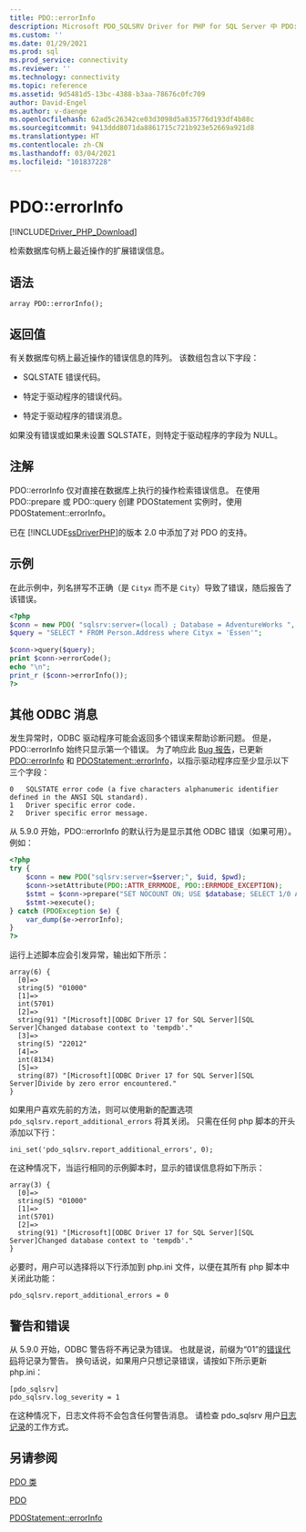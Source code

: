 ```yaml
---
title: PDO::errorInfo
description: Microsoft PDO_SQLSRV Driver for PHP for SQL Server 中 PDO::errorInfo 函数的 API 参考。
ms.custom: ''
ms.date: 01/29/2021
ms.prod: sql
ms.prod_service: connectivity
ms.reviewer: ''
ms.technology: connectivity
ms.topic: reference
ms.assetid: 9d5481d5-13bc-4388-b3aa-78676c0fc709
author: David-Engel
ms.author: v-daenge
ms.openlocfilehash: 62ad5c26342ce03d3098d5a835776d193df4b88c
ms.sourcegitcommit: 9413ddd8071da8861715c721b923e52669a921d8
ms.translationtype: HT
ms.contentlocale: zh-CN
ms.lasthandoff: 03/04/2021
ms.locfileid: "101837228"
---
```

# <a name="pdoerrorinfo"></a>PDO::errorInfo
[!INCLUDE[Driver_PHP_Download](../../includes/driver_php_download.md)]

检索数据库句柄上最近操作的扩展错误信息。  
  
## <a name="syntax"></a>语法  
  
```  
array PDO::errorInfo();  
```  
  
## <a name="return-value"></a>返回值  
有关数据库句柄上最近操作的错误信息的阵列。 该数组包含以下字段：  
  
-   SQLSTATE 错误代码。  
  
-   特定于驱动程序的错误代码。  
  
-   特定于驱动程序的错误消息。  
  
如果没有错误或如果未设置 SQLSTATE，则特定于驱动程序的字段为 NULL。  
  
## <a name="remarks"></a>注解  
PDO::errorInfo 仅对直接在数据库上执行的操作检索错误信息。 在使用 PDO::prepare 或 PDO::query 创建 PDOStatement 实例时，使用 PDOStatement::errorInfo。  
  
已在 [!INCLUDE[ssDriverPHP](../../includes/ssdriverphp_md.md)]的版本 2.0 中添加了对 PDO 的支持。  
  
## <a name="example"></a>示例  
在此示例中，列名拼写不正确（是 `Cityx` 而不是 `City`）导致了错误，随后报告了该错误。  
  
```php
<?php  
$conn = new PDO( "sqlsrv:server=(local) ; Database = AdventureWorks ", "");  
$query = "SELECT * FROM Person.Address where Cityx = 'Essen'";  
  
$conn->query($query);  
print $conn->errorCode();  
echo "\n";  
print_r ($conn->errorInfo());  
?>  
```  

## <a name="additional-odbc-messages"></a>其他 ODBC 消息

发生异常时，ODBC 驱动程序可能会返回多个错误来帮助诊断问题。 但是，PDO::errorInfo 始终只显示第一个错误。 为了响应此 [Bug 报告](https://bugs.php.net/bug.php?id=78196)，已更新 [PDO::errorInfo](https://www.php.net/manual/en/pdo.errorinfo.php) 和 [PDOStatement::errorInfo](https://www.php.net/manual/en/pdostatement.errorinfo.php)，以指示驱动程序应至少显示以下三个字段：
```
0   SQLSTATE error code (a five characters alphanumeric identifier defined in the ANSI SQL standard).
1   Driver specific error code.
2   Driver specific error message.
```

从 5.9.0 开始，PDO::errorInfo 的默认行为是显示其他 ODBC 错误（如果可用）。 例如：

```php
<?php  
try {
    $conn = new PDO("sqlsrv:server=$server;", $uid, $pwd);
    $conn->setAttribute(PDO::ATTR_ERRMODE, PDO::ERRMODE_EXCEPTION);
    $stmt = $conn->prepare("SET NOCOUNT ON; USE $database; SELECT 1/0 AS col1");
    $stmt->execute();
} catch (PDOException $e) {
    var_dump($e->errorInfo);
}
?>  
```  

运行上述脚本应会引发异常，输出如下所示：

```
array(6) {
  [0]=>
  string(5) "01000"
  [1]=>
  int(5701)
  [2]=>
  string(91) "[Microsoft][ODBC Driver 17 for SQL Server][SQL Server]Changed database context to 'tempdb'."
  [3]=>
  string(5) "22012"
  [4]=>
  int(8134)
  [5]=>
  string(87) "[Microsoft][ODBC Driver 17 for SQL Server][SQL Server]Divide by zero error encountered."
}
```

如果用户喜欢先前的方法，则可以使用新的配置选项 `pdo_sqlsrv.report_additional_errors` 将其关闭。 只需在任何 php 脚本的开头添加以下行：

```
ini_set('pdo_sqlsrv.report_additional_errors', 0);
```

在这种情况下，当运行相同的示例脚本时，显示的错误信息将如下所示：

```
array(3) {
  [0]=>
  string(5) "01000"
  [1]=>
  int(5701)
  [2]=>
  string(91) "[Microsoft][ODBC Driver 17 for SQL Server][SQL Server]Changed database context to 'tempdb'."
}
```

必要时，用户可以选择将以下行添加到 php.ini 文件，以便在其所有 php 脚本中关闭此功能：

```
pdo_sqlsrv.report_additional_errors = 0
```

## <a name="warnings-and-errors"></a>警告和错误

从 5.9.0 开始，ODBC 警告将不再记录为错误。 也就是说，前缀为“01”的[错误代码](../../odbc/reference/appendixes/appendix-a-odbc-error-codes.md)将记录为警告。 换句话说，如果用户只想记录错误，请按如下所示更新 php.ini：

```
[pdo_sqlsrv]  
pdo_sqlsrv.log_severity = 1
```

在这种情况下，日志文件将不会包含任何警告消息。 请检查 pdo_sqlsrv 用户[日志记录](./logging-activity.md#logging-activity-using-the-pdo_sqlsrv-driver)的工作方式。

## <a name="see-also"></a>另请参阅  
[PDO 类](../../connect/php/pdo-class.md)

[PDO](https://php.net/manual/book.pdo.php)  

[PDOStatement::errorInfo](../../connect/php/pdostatement-errorinfo.md)